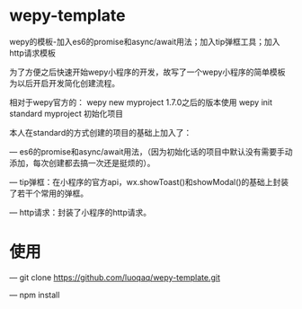 # wepy-template

wepy的模板-加入es6的promise和async/await用法；加入tip弹框工具；加入http请求模板

为了方便之后快速开始wepy小程序的开发，故写了一个wepy小程序的简单模板为以后开启开发简化创建流程。

相对于wepy官方的：
wepy new myproject
1.7.0之后的版本使用 wepy init standard myproject 初始化项目



本人在standard的方式创建的项目的基础上加入了：

 — es6的promise和async/await用法，（因为初始化话的项目中默认没有需要手动添加，每次创建都去搞一次还是挺烦的）。
 
 — tip弹框：在小程序的官方api，wx.showToast()和showModal()的基础上封装了若干个常用的弹框。
 
 — http请求：封装了小程序的http请求。
 
 
 
# 使用
 — git clone https://github.com/luoqaq/wepy-template.git
 
 — npm install
